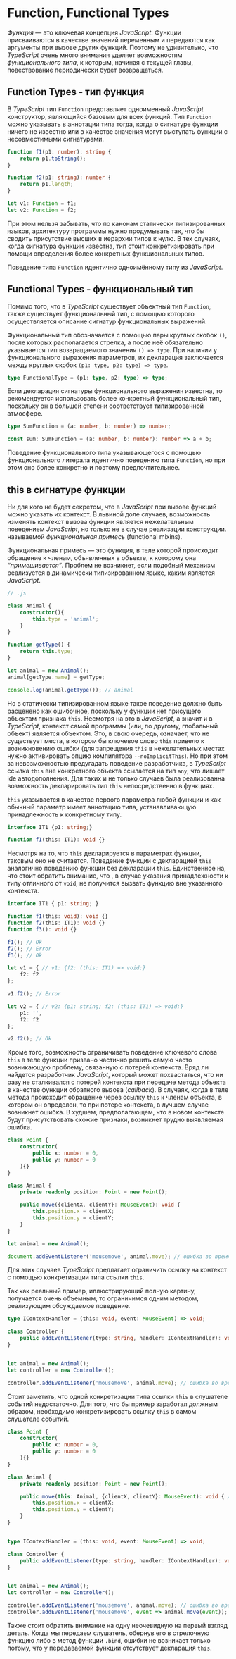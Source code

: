 # Function, Functional Types

_Функция_ — это ключевая концепция _JavaScript_. Функции присваиваются в качестве значений переменным и передаются как аргументы при вызове других функций. Поэтому не удивительно, что _TypeScript_ очень много внимания уделяет возможностям _функционального типа_, к которым, начиная с текущей главы, повествование периодически будет возвращаться.


## Function Types - тип функция

В _TypeScript_ тип `Function` представляет одноименный _JavaScript_ конструктор, являющийся базовым для всех функций. Тип `Function` можно указывать в аннотации типа тогда, когда о сигнатуре функции ничего не известно или в качестве значения могут выступать функции с несовместимыми сигнатурами.

`````ts
function f1(p1: number): string {
    return p1.toString();
}

function f2(p1: string): number {
    return p1.length;
}

let v1: Function = f1;
let v2: Function = f2;
`````

При этом нельзя забывать, что по канонам статически типизированных языков, архитектуру программы нужно продумывать так, что бы сводить присутствие высших в иерархии типов к нулю. В тех случаях, когда сигнатура функции известна, тип стоит конкретизировать при помощи определения более конкретных функциональных типов.

Поведение типа `Function` идентично одноимённому типу из _JavaScript_.


## Functional Types - функциональный тип

Помимо того, что в _TypeScript_ существует объектный тип `Function`, также существует функциональный тип, с помощью которого осуществляется описание сигнатур функциональных выражений.

Функциональный тип обозначается с помощью пары круглых скобок `()`, после которых располагается стрелка, а после неё обязательно указывается тип возвращаемого значения `() => type`. При наличии у функционального выражения параметров, их декларация заключается между круглых скобок `(p1: type, p2: type) => type`.

`````ts
type FunctionalType = (p1: type, p2: type) => type;
`````

Если декларация сигнатуры функционального выражения известна, то рекомендуется использовать более конкретный функциональный тип, поскольку он в большей степени соответствует типизированной атмосфере.

`````ts
type SumFunction = (a: number, b: number) => number;

const sum: SumFunction = (a: number, b: number): number => a + b;
`````

Поведение функционального типа указывающегося с помощью функционального литерала идентично поведению типа `Function`, но при этом оно более конкретно и поэтому предпочтительнее.


## this в сигнатуре функции

Ни для кого не будет секретом, что в _JavaScript_ при вызове функций можно указать их контекст. В львиной доле случаев, возможность изменять контекст вызова функции является нежелательным поведением _JavaScript_, но только не в случае реализации конструкции. называемой _функциональная примесь_ (functional mixins).

Функциональная примесь — это функция, в теле которой происходит обращение к членам, объявленных в объекте, к которому она _“примешивается”_. Проблем не возникнет, если подобный механизм реализуется в динамически типизированном языке, каким является _JavaScript_.

`````ts
// .js

class Animal {
    constructor(){
        this.type = 'animal';
    }
}

function getType() {
    return this.type;
}

let animal = new Animal();
animal[getType.name] = getType;

console.log(animal.getType()); // animal
`````

Но в статически типизированном языке такое поведение должно быть расценено как ошибочное, поскольку у функции нет присущего объектам признака `this`. Несмотря на это в _JavaScript_, а значит и в _TypeScript_, контекст самой программы (или, по другому, глобальный объект) является объектом. Это, в свою очередь, означает, что не существует места, в котором бы ключевое слово `this` привело к возникновению ошибки (для запрещения `this` в нежелательных местах нужно активировать опцию компилятора `--noImplicitThis`). Но при этом за невозможностью предугадать поведение разработчика, в _TypeScript_ ссылка `this` вне конкретного объекта ссылается на тип `any`, что лишает ide автодополнения. Для таких и не только случаев была реализованна возможность декларировать тип `this` непосредственно в функциях.

`this` указывается в качестве первого параметра любой функции и как обычный параметр имеет аннотацию типа, устанавливающую принадлежность к конкретному типу.

`````ts
interface IT1 {p1: string;}

function f1(this: IT1): void {}
`````

Несмотря на то, что `this` декларируется в параметрах функции, таковым оно не считается. Поведение функции с декларацией `this` аналогично поведению функции без декларации `this`. Единственное на, что стоит обратить внимание, что , в случае указания принадлежности к типу отличного от `void`, не получится вызвать функцию вне указанного контекста.

`````ts
interface IT1 { p1: string; }

function f1(this: void): void {}
function f2(this: IT1): void {}
function f3(): void {}

f1(); // Ok
f2(); // Error
f3(); // Ok

let v1 = { // v1: {f2: (this: IT1) => void;}
    f2: f2
};

v1.f2(); // Error

let v2 = { // v2: {p1: string; f2: (this: IT1) => void;}
    p1: '',
    f2: f2
};

v2.f2(); // Ok
`````

Кроме того, возможность ограничивать поведение ключевого слова `this` в теле функции призвано частично решить самую часто возникающую проблему, связанную с потерей контекста. Вряд ли найдется разработчик _JavaScript_, который может похвастаться, что ни разу не сталкивался с потерей контекста при передаче метода объекта в качестве функции обратного вызова (_callback_). В случаях, когда в теле метода происходит обращение через ссылку `this` к членам объекта, в котором он определен, то при потере контекста, в лучшем случае возникнет ошибка. В худшем, предполагающем, что в новом контексте будут присутствовать схожие признаки, возникнет трудно выявляемая ошибка.

`````ts
class Point {
    constructor(
        public x: number = 0,
        public y: number = 0
    ){}
}

class Animal {
    private readonly position: Point = new Point();

    public move({clientX, clientY}: MouseEvent): void {
        this.position.x = clientX;
        this.position.y = clientY;
    }
}

let animal = new Animal();

document.addEventListener('mousemove', animal.move); // ошибка во время выполнения
`````

Для этих случаев _TypeScript_ предлагает ограничить ссылку на контекст с помощью конкретизации типа ссылки `this`.

Так как реальный пример, иллюстрирующий полную картину, получается очень объемным, то ограничимся одним методом, реализующим обсуждаемое поведение.

`````ts
type IContextHandler = (this: void, event: MouseEvent) => void;

class Controller {
    public addEventListener(type: string, handler: IContextHandler): void {}
}


let animal = new Animal();
let controller = new Controller();

controller.addEventListener('mousemove', animal.move); // ошибка во время выполнения
`````

Стоит заметить, что одной конкретизации типа ссылки `this` в слушателе событий недостаточно. Для того, что бы пример заработал должным образом, необходимо конкретизировать ссылку `this` в самом слушателе событий.

`````ts
class Point {
    constructor(
        public x: number = 0,
        public y: number = 0
    ){}
}

class Animal {
    private readonly position: Point = new Point();

    public move(this: Animal, {clientX, clientY}: MouseEvent): void { // <= изменения
        this.position.x = clientX;
        this.position.y = clientY;
    }
}


type IContextHandler = (this: void, event: MouseEvent) => void;

class Controller {
    public addEventListener(type: string, handler: IContextHandler): void {}
}


let animal = new Animal();
let controller = new Controller();

controller.addEventListener('mousemove', animal.move); // ошибка во время компиляции
controller.addEventListener('mousemove', event => animal.move(event)); // Ok
`````

Также стоит обратить внимание на одну неочевидную на первый взгляд деталь. Когда мы передаем слушатель, обернув его в стрелочную функцию либо в метод функции `.bind`, ошибки не возникает только потому, что у передаваемой функции отсутствует декларация `this`.

